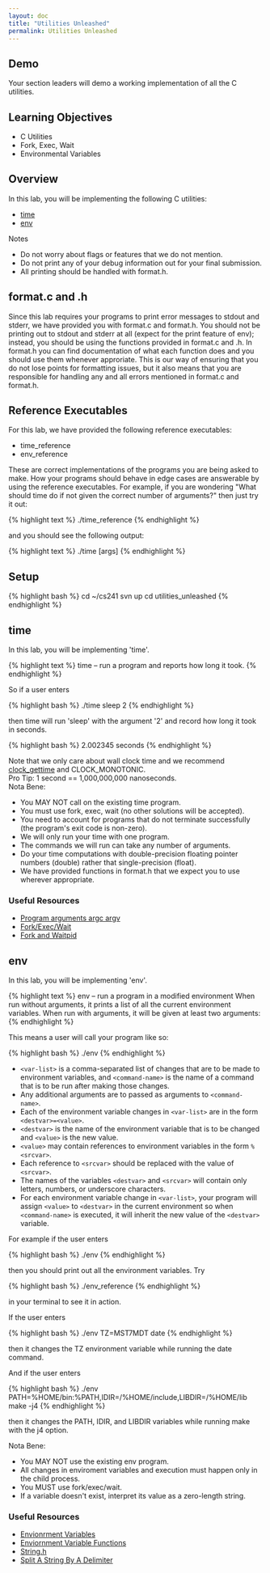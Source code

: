 ```yaml
---
layout: doc
title: "Utilities Unleashed"
permalink: Utilities Unleashed
---
```


## Demo

Your section leaders will demo a working implementation of all the C utilities.

## Learning Objectives

*   C Utilities
*   Fork, Exec, Wait
*   Environmental Variables

## Overview

In this lab, you will be implementing the following C utilities:

*   [time](#time)
*   [env](#env)

Notes

*   Do not worry about flags or features that we do not mention.
*   Do not print any of your debug information out for your final submission.
*   All printing should be handled with format.h.

## format.c and .h

Since this lab requires your programs to print error messages to stdout and stderr, we have provided you with format.c and format.h. You should not be printing out to stdout and stderr at all (expect for the print feature of env); instead, you should be using the functions provided in format.c and .h. In format.h you can find documentation of what each function does and you should use them whenever approriate. This is our way of ensuring that you do not lose points for formatting issues, but it also means that you are responsible for handling any and all errors mentioned in format.c and format.h.

## Reference Executables

For this lab, we have provided the following reference executables:

*   time_reference
*   env_reference

These are correct implementations of the programs you are being asked to make. How your programs should behave in edge cases are answerable by using the reference executables. For example, if you are wondering "What should time do if not given the correct number of arguments?" then just try it out:

{% highlight text %}
./time_reference
{% endhighlight %}

and you should see the following output:

{% highlight text %}
./time <command> [args]
{% endhighlight %}

## Setup

{% highlight bash %}
cd ~/cs241
svn up
cd utilities_unleashed
{% endhighlight %}

## time

In this lab, you will be implementing 'time'.

{% highlight text %}
time – run a program and reports how long it took.
{% endhighlight %}

So if a user enters

{% highlight bash %}
./time sleep 2
{% endhighlight %}

then time will run 'sleep' with the argument '2' and record how long it took in seconds.

{% highlight bash %}
2.002345 seconds
{% endhighlight %}

Note that we only care about wall clock time and we recommend [clock_gettime](http://linux.die.net/man/3/clock_gettime) and CLOCK_MONOTONIC.  
Pro Tip: 1 second == 1,000,000,000 nanoseconds.  
Nota Bene:

*   You MAY NOT call on the existing time program.
*   You must use fork, exec, wait (no other solutions will be accepted).
*   You need to account for programs that do not terminate successfully (the program's exit code is non-zero).
*   We will only run your time with one program.
*   The commands we will run can take any number of arguments.
*   Do your time computations with double-precision floating pointer numbers (double) rather that single-precision (float).
*   We have provided functions in format.h that we expect you to use wherever appropriate.


### Useful Resources

*   [Program arguments argc argv](http://cs-education.github.io/sys/#chapter/2/section/0/activity/0)
*   [Fork/Exec/Wait](https://github.com/angrave/SystemProgramming/wiki/Forking%2C-Part-2%3A-Fork%2C-Exec%2C-Wait)
*   [Fork and Waitpid](http://cs-education.github.io/sys/#chapter/5/section/1/activity/0)

## env

In this lab, you will be implementing 'env'.

{% highlight text %}
env – run a program in a modified environment When run without arguments, it prints a list of all the current environment variables. When run with arguments, it will be given at least two arguments:
{% endhighlight %}

This means a user will call your program like so:

{% highlight bash %}
./env <var-list> <command-name>
{% endhighlight %}

*   `<var-list>` is a comma-separated list of changes that are to be made to environment variables, and `<command-name>` is the name of a command that is to be run after making those changes.
*   Any additional arguments are to passed as arguments to `<command-name>`.
*   Each of the environment variable changes in `<var-list>` are in the form `<destvar>=<value>`.
*   `<destvar>` is the name of the environment variable that is to be changed and `<value>` is the new value.
*   `<value>` may contain references to environment variables in the form `%<srcvar>`.
*   Each reference to `<srcvar>` should be replaced with the value of `<srcvar>`.
*   The names of the variables `<destvar>` and `<srcvar>` will contain only letters, numbers, or underscore characters.
*   For each environment variable change in `<var-list>`, your program will assign `<value>` to `<destvar>` in the current environment so when `<command-name>` is executed, it will inherit the new value of the `<destvar>` variable.

For example if the user enters

{% highlight bash %}
./env
{% endhighlight %}

then you should print out all the environment variables. Try

{% highlight bash %}
./env_reference
{% endhighlight %}

in your terminal to see it in action.

If the user enters

{% highlight bash %}
./env TZ=MST7MDT date
{% endhighlight %}

then it changes the TZ environment variable while running the date command.

And if the user enters

{% highlight bash %}
./env PATH=%HOME/bin:%PATH,IDIR=/%HOME/include,LIBDIR=/%HOME/lib make -j4
{% endhighlight %}

then it changes the PATH, IDIR, and LIBDIR variables while running make with the j4 option.

Nota Bene:

*   You MAY NOT use the existing env program.
*   All changes in enviroment variables and execution must happen only in the child process.
*   You MUST use fork/exec/wait.
*   If a variable doesn't exist, interpret its value as a zero-length string.

### Useful Resources

*   [Envionrment Variables](http://cs-education.github.io/sys/#chapter/2/section/1/activity/0)
*   [Enviornment Variable Functions](http://www.gnu.org/software/libc/manual/html_node/Environment-Variables.html)
*   [String.h](http://man7.org/linux/man-pages/man3/string.3.html)
*   [Split A String By A Delimiter](https://www.quora.com/How-do-you-write-a-C-program-to-split-a-string-by-a-delimiter)

